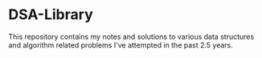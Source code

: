 # DSA-Library
This repository contains my notes and solutions to various data structures and algorithm related problems I've attempted in the past 2.5 years. 
